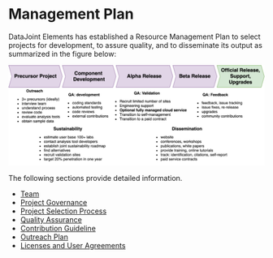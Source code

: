 # Management Plan

DataJoint Elements has established a Resource Management Plan to select projects for
development, to assure quality, and to disseminate its output as summarized in the
figure below:

![Resource Management Plan](../../images/management-plan.png)

The following sections provide detailed information.

- [Team](../team)
- [Project Governance](../governance)
- [Project Selection Process](../selection)
- [Quality Assurance](../quality-assurance)
- [Contribution Guideline](../../../community/contribution)
- [Outreach Plan](../outreach)
- [Licenses and User Agreements](../../../community/licenses)

